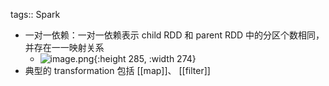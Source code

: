 tags:: Spark

- 一对一依赖：一对一依赖表示 child RDD 和 parent RDD 中的分区个数相同，并存在一一映射关系
	- ![image.png](../assets/image_1680661819398_0.png){:height 285, :width 274}
- 典型的 transformation 包括 [[map]]、 [[filter]]